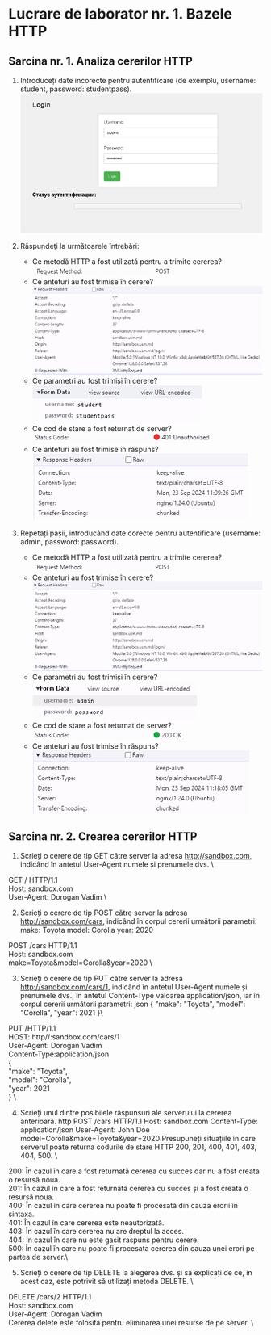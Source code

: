 # Lucrare de laborator nr. 1. Bazele HTTP

## Sarcina nr. 1. Analiza cererilor HTTP

1. Introduceți date incorecte pentru autentificare (de exemplu, username: student, password: studentpass).
    ![image1](./screenshots/1.1.png)

2. Răspundeți la următoarele întrebări:
    - Ce metodă HTTP a fost utilizată pentru a trimite cererea? \
        ![image1](./screenshots/1.2.1.png)
    - Ce anteturi au fost trimise în cerere? \
        ![image1](./screenshots/1.2.2.png)
    - Ce parametri au fost trimiși în cerere? \
        ![image1](./screenshots/1.2.3.png)
    - Ce cod de stare a fost returnat de server? \
        ![image1](./screenshots/1.2.4.png)
    - Ce anteturi au fost trimise în răspuns? \
        ![image1](./screenshots/1.2.5.png)

3. Repetați pașii, introducând date corecte pentru autentificare (username: admin, password: password).
    - Ce metodă HTTP a fost utilizată pentru a trimite cererea? \
        ![image1](./screenshots/1.3.1.png)
    - Ce anteturi au fost trimise în cerere? \
        ![image1](./screenshots/1.3.2.png)
    - Ce parametri au fost trimiși în cerere? \
        ![image1](./screenshots/1.3.3.png)
    - Ce cod de stare a fost returnat de server? \
        ![image1](./screenshots/1.3.4.png)
    - Ce anteturi au fost trimise în răspuns? \
        ![image1](./screenshots/1.3.5.png)

## Sarcina nr. 2. Crearea cererilor HTTP
1. Scrieți o cerere de tip GET către server la adresa http://sandbox.com, indicând în antetul User-Agent numele și prenumele dvs. \

GET / HTTP/1.1 \
Host: sandbox.com \
User-Agent: Dorogan Vadim \

2. Scrieți o cerere de tip POST către server la adresa http://sandbox.com/cars, indicând în corpul cererii următorii parametri:
make: Toyota
model: Corolla
year: 2020

POST /cars HTTP/1.1 \
Host: sandbox.com \
make=Toyota&model=Corolla&year=2020 \

3. Scrieți o cerere de tip PUT către server la adresa http://sandbox.com/cars/1, indicând în antetul User-Agent numele și prenumele dvs., în antetul Content-Type valoarea application/json, iar în corpul cererii următorii parametri: json { "make": "Toyota", "model": "Corolla", "year": 2021 }\

PUT /HTTP/1.1 \
HOST: http//:sandbox.com/cars/1 \
User-Agent: Dorogan Vadim \
Content-Type:application/json \
{ \
    "make": "Toyota", \
    "model": "Corolla", \
    "year": 2021 \
} \

4. Scrieți unul dintre posibilele răspunsuri ale serverului la cererea anterioară. http POST /cars HTTP/1.1 Host: sandbox.com Content-Type: application/json User-Agent: John Doe model=Corolla&make=Toyota&year=2020 Presupuneți situațiile în care serverul poate returna codurile de stare HTTP 200, 201, 400, 401, 403, 404, 500. \

200: În cazul în care a fost returnată cererea cu succes dar nu a fost creata o resursă noua.\
201: În cazul în care a fost returnată cererea cu succes și a fost creata o resursă noua.\
400: În cazul în care cererea nu poate fi procesată din cauza erorii în sintaxa.\
401: În cazul în care cererea este neautorizată.\
403: În cazul în care cererea nu are dreptul la acces.\
404: În cazul în care nu este gasit raspuns pentru cerere.\
500: În cazul în care nu poate fi procesata cererea din cauza unei erori pe partea de server.\

5. Scrieți o cerere de tip DELETE la alegerea dvs. și să explicați de ce, în acest caz, este potrivit să utilizați metoda DELETE. \

DELETE /cars/2 HTTP/1.1 \
Host: sandbox.com \
User-Agent: Dorogan Vadim \
Cererea delete este folosită pentru eliminarea unei resurse de pe server. \
